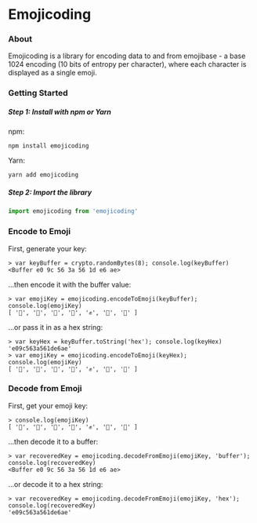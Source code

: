 # Emojicoding

### About

Emojicoding is a library for encoding data to and from emojibase - a base 1024 encoding (10 bits of entropy per character), where each character is displayed as a single emoji.

### Getting Started

##### Step 1: Install with npm or Yarn

npm:

```
npm install emojicoding
```

Yarn:

```
yarn add emojicoding
```

##### Step 2: Import the library

```js
import emojicoding from 'emojicoding'
```

### Encode to Emoji

First, generate your key:

```
> var keyBuffer = crypto.randomBytes(8); console.log(keyBuffer)
<Buffer e0 9c 56 3a 56 1d e6 ae>
```

...then encode it with the buffer value:

```
> var emojiKey = emojicoding.encodeToEmoji(keyBuffer); console.log(emojiKey)
[ '🔨', '🌵', '🦖', '🍮', '✊', '🍷', '🧰' ]
```

...or pass it in as a hex string:

```
> var keyHex = keyBuffer.toString('hex'); console.log(keyHex)
'e09c563a561de6ae'
> var emojiKey = emojicoding.encodeToEmoji(keyHex); console.log(emojiKey)
[ '🔨', '🌵', '🦖', '🍮', '✊', '🍷', '🧰' ]
```

### Decode from Emoji

First, get your emoji key:

```
> console.log(emojiKey)
[ '🔨', '🌵', '🦖', '🍮', '✊', '🍷', '🧰' ]
```

...then decode it to a buffer:

```
> var recoveredKey = emojicoding.decodeFromEmoji(emojiKey, 'buffer'); console.log(recoveredKey)
<Buffer e0 9c 56 3a 56 1d e6 ae>
```

...or decode it to a hex string:

```
> var recoveredKey = emojicoding.decodeFromEmoji(emojiKey, 'hex'); console.log(recoveredKey)
'e09c563a561de6ae'
```